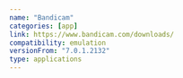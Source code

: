 ```yaml
---
name: "Bandicam"
categories: [app]
link: https://www.bandicam.com/downloads/
compatibility: emulation
versionFrom: "7.0.1.2132"
type: applications
---
```


